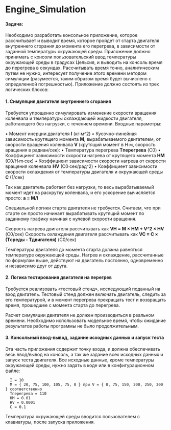# Engine_Simulation
#### Задача:
Необходимо разработать консольное приложение, которое рассчитывает и выводит время,
которое пройдет от старта двигателя внутреннего сгорания до момента его перегрева, в
зависимости от заданной температуры окружающей среды. Приложение должно принимать с
консоли пользовательский ввод температуры окружающей среды в градусах Цельсия, и выводить
на консоль время до перегрева в секундах. Рассчитывать время точно, аналитическим путем не
нужно, интересует получение этого времени методом симуляции (разумеется, таким образом
время будет вычислено с определенной погрешностью).
Приложение должно состоять из трех логических блоков:
#### 1. Симуляция двигателя внутреннего сгорания
Требуется упрощенно симулировать изменение скорости вращения коленвала и температуры
охлаждающей жидкости двигателя, работающего без нагрузки, с течением времени. Входные
параметры:

• Момент инерции двигателя **I** (кг∙м^2)
• Кусочно-линейная зависимость крутящего момента **M**, вырабатываемого двигателем, от
скорости вращения коленвала **V** (крутящий момент в Н∙м, скорость вращения в
радиан/сек):
• Температура перегрева **Tперегрева** (C0)
• Коэффициент зависимости скорости нагрева от крутящего момента **HM** (C0/H∙m∙сек)
• Коэффициент зависимости скорости нагрева от скорости вращения коленвала **HV** (C0∙сек/рад^2)
• Коэффициент зависимости скорости охлаждения от температуры двигателя и окружающей
среды **C** (1/сек)

Так как двигатель работает без нагрузки, то весь вырабатываемый момент идет на раскрутку
коленвала, и его ускорение вычисляется просто: **a = M/I**

Специальной логики старта двигателя не требуется. Считаем, что при старте он просто начинает
вырабатывать крутящий момент по заданному графику начиная с нулевой скорости вращения.

Скорость нагрева двигателя рассчитывать как **VH = M × HM + V^2 × HV** (С0/сек)
Скорость охлаждения двигателя рассчитывать как **VC = C × (Tсреды - Тдвигателя)** (С0/сек)

Температура двигателя до момента старта должна равняться температуре окружающей среды.
Нагрев и охлаждение, рассчитанные по формулам выше, действуют на двигатель постоянно,
одновременно и независимо друг от друга.

#### 2. Логика тестирования двигателя на перегрев
Требуется реализовать «тестовый стенд», исследующий поданный на вход двигатель. Тестовый
стенд должен включать двигатель, следить за его температурой, и в момент перегрева
прекращать тест и возвращать время, прошедшее с момента старта до перегрева.

Расчет симуляции двигателя не должен производиться в реальном времени. Необходимо
использовать модельное время, чтобы ожидание результатов работы программы не было
продолжительным.

#### 3. Консольный ввод-вывод, задание исходных данных и запуск теста
Эта часть приложения содержит точку входа, и должна обеспечивать весь ввод/вывод на консоль,
а так же задание всех исходных данных и запуск теста двигателя. Все исходные данные, кроме
температуры окружающей среды, нужно задать в коде или в конфигурационном файле:

      I = 10
      M = { 20, 75, 100, 105, 75, 0 } при V = { 0, 75, 150, 200, 250, 300 } соответственно
      Tперегрева = 110
      HM = 0.01
      HV = 0.0001
      C = 0.1
Температура окружающей среды вводится пользователем с клавиатуры, после запуска
приложения.

